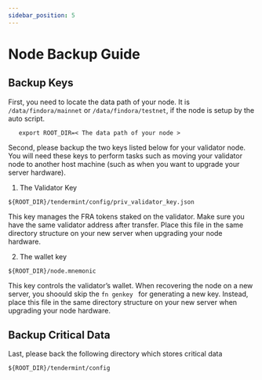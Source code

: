 ```yaml
---
sidebar_position: 5
---
```


# Node Backup Guide

## Backup Keys

First, you need to locate the data path of your node. It is `/data/findora/mainnet` or `/data/findora/testnet`, if the node is setup by the auto script.

```
   export ROOT_DIR=< The data path of your node >
```

Second, please backup the two keys listed below for your validator node. You will need these keys to perform tasks such as moving your validator node to another host machine (such as when you want to upgrade your server hardware).

1. The Validator Key

```
${ROOT_DIR}/tendermint/config/priv_validator_key.json
```

This key manages the FRA tokens staked on the validator.
Make sure you have the same validator address after transfer. Place this file in the same directory structure on your new server when upgrading your node hardware.

2. The wallet key

```
${ROOT_DIR}/node.mnemonic
```

This key controls the validator’s wallet. When recovering the node on a new server, you shoould skip the `fn genkey ` for generating a new key. Instead, place this file in the same directory structure on your new server when upgrading your node hardware.

## Backup Critical Data

Last, please back the following directory which stores critical data

```
${ROOT_DIR}/tendermint/config
```
